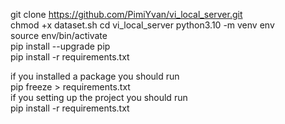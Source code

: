 
git clone https://github.com/PimiYvan/vi_local_server.git <br/>
chmod +x dataset.sh 
cd vi_local_server
python3.10 -m venv env <br/>
source env/bin/activate <br/>
pip install --upgrade pip <br/>
pip install -r requirements.txt <br/>



if you installed a package you should run <br/>
pip freeze > requirements.txt <br/>
if you setting up the project you should run <br/>
pip install -r requirements.txt <br/>

